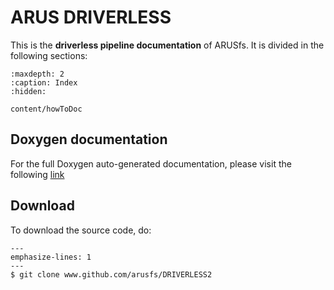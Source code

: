 # ARUS DRIVERLESS

This is the **driverless pipeline documentation** of ARUSfs. It is divided in the following sections:

```{toctree}
:maxdepth: 2
:caption: Index
:hidden:

content/howToDoc

```
## Doxygen documentation

For the full Doxygen auto-generated documentation, please visit the following [link](https://arusfs.github.io/DRIVERLESS2/doxygen)

## Download

To download the source code, do:

```{code-block}
---
emphasize-lines: 1
---
$ git clone www.github.com/arusfs/DRIVERLESS2
```
